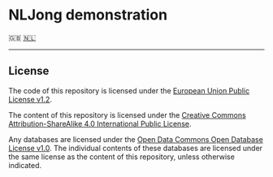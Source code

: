 # NLJong demonstration

🇬🇧 [🇳🇱](README-nl.md)

---

## License

The code of this repository is licensed under the [European Union Public License v1.2](licence/EUPL-1.2-en.md).

The content of this repository is licensed under the [Creative Commons Attribution-ShareAlike 4.0 International Public License](licence/CC-BY-SA-4.0-en.md).

Any databases are licensed under the [Open Data Commons Open Database License v1.0](licence/ODbL-1.0.md). The individual contents of these databases are licensed under the same license as the content of this repository, unless otherwise indicated.
